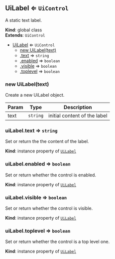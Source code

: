 
<a id="uilabel"></a>
## UiLabel ⇐ <code>UiControl</code>
A static text label.

**Kind**: global class  
**Extends**: <code>UiControl</code>  

* [UiLabel](#UiLabel) ⇐ <code>UiControl</code>
    * [new UiLabel(text)](#new_UiLabel_new)
    * [.text](#UiLabel_text) ⇒ <code>string</code>
    * [.enabled](#UiLabel_enabled) ⇒ <code>boolean</code>
    * [.visible](#UiLabel_visible) ⇒ <code>boolean</code>
    * [.toplevel](#UiLabel_toplevel) ⇒ <code>boolean</code>


<a id="new_uilabel_new"></a>
### new UiLabel(text)
Create a new UiLabel object.


| Param | Type | Description |
| --- | --- | --- |
| text | <code>string</code> | initial content of the label |


<a id="uilabel_text"></a>
### uiLabel.text ⇒ <code>string</code>
Set or return the the content of the label.

**Kind**: instance property of [<code>UiLabel</code>](#UiLabel)  

<a id="uilabel_enabled"></a>
### uiLabel.enabled ⇒ <code>boolean</code>
Set or return whether the control is enabled.

**Kind**: instance property of [<code>UiLabel</code>](#UiLabel)  

<a id="uilabel_visible"></a>
### uiLabel.visible ⇒ <code>boolean</code>
Set or return whether the control is visible.

**Kind**: instance property of [<code>UiLabel</code>](#UiLabel)  

<a id="uilabel_toplevel"></a>
### uiLabel.toplevel ⇒ <code>boolean</code>
Set or return whether the control is a top level one.

**Kind**: instance property of [<code>UiLabel</code>](#UiLabel)  
